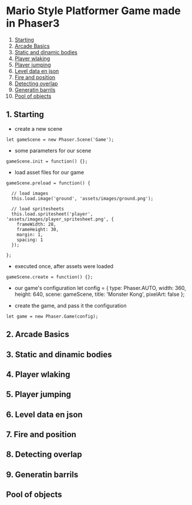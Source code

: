 # Mario Style Platformer Game made in Phaser3

1. [Starting](#1.-Starting)
2. [Arcade Basics](#Arcade-Basics)
3. [Static and dinamic bodies](#Static-and-dinamic-bodies)
4. [Player wlaking](#Player-wlaking)
5. [Player jumping](#player-jumping)
6. [Level data en json](#level-data-en-json)
7. [Fire and position](#fire-and-position)
8. [Detecting overlap](#detecting-overlap)
9. [Generatin barrils](#generatin-barrils)
10. [Pool of objects](#Pool-of-objects)

## 1. Starting

- create a new scene
~~~
let gameScene = new Phaser.Scene('Game');
~~~

- some parameters for our scene
~~~
gameScene.init = function() {};
~~~

- load asset files for our game
~~~
gameScene.preload = function() {

  // load images
  this.load.image('ground', 'assets/images/ground.png');

  // load spritesheets
  this.load.spritesheet('player', 'assets/images/player_spritesheet.png', {
    frameWidth: 28,
    frameHeight: 30,
    margin: 1,
    spacing: 1
  });

};
~~~

- executed once, after assets were loaded
~~~
gameScene.create = function() {};
~~~

- our game's configuration
let config = {
  type: Phaser.AUTO,
  width: 360,
  height: 640,
  scene: gameScene,
  title: 'Monster Kong',
  pixelArt: false
};

- create the game, and pass it the configuration
~~~
let game = new Phaser.Game(config);
~~~
## 2. Arcade Basics
## 3. Static and dinamic bodies
## 4. Player wlaking
## 5. Player jumping
## 6. Level data en json
## 7. Fire and position
## 8. Detecting overlap
## 9. Generatin barrils
## Pool of objects